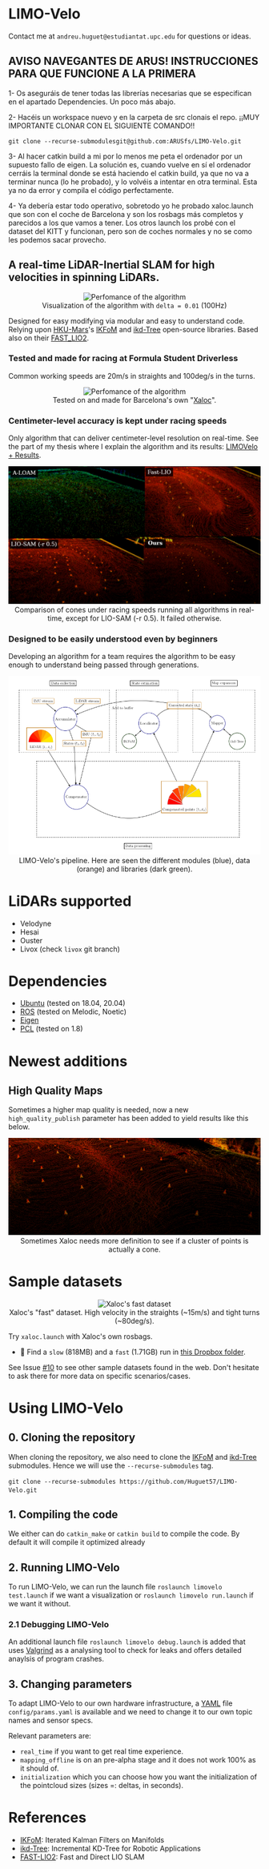 # LIMO-Velo
Contact me at ``andreu.huguet@estudiantat.upc.edu`` for questions or ideas.

## AVISO NAVEGANTES DE ARUS! INSTRUCCIONES PARA QUE FUNCIONE A LA PRIMERA
1- Os aseguráis de tener todas las librerías necesarias que se especifican en el apartado Dependencies. Un poco más abajo. 

2- Hacéis un workspace nuevo y en la carpeta de src clonais el repo. 
¡¡MUY IMPORTANTE CLONAR CON EL SIGUIENTE COMANDO!!

	git clone --recurse-submodulesgit@github.com:ARUSfs/LIMO-Velo.git

3- Al hacer catkin build a mi por lo menos me peta el ordenador por un supuesto fallo de eigen. La solución es, cuando vuelve en sí el ordenador cerráis la terminal donde se está haciendo el catkin build, ya que no va a terminar nunca (lo he probado), y lo volvéis a intentar en otra terminal. Esta ya no da error y compila el código perfectamente. 

4- Ya debería estar todo operativo, sobretodo yo he probado xaloc.launch que son con el coche de Barcelona y son los rosbags más completos y parecidos a los que vamos a tener. Los otros launch los probé con el dataset del KITT y funcionan, pero son de coches normales y no se como les podemos sacar provecho.


## A real-time LiDAR-Inertial SLAM for high velocities in spinning LiDARs.

<p align="center">
  <img src="./config/docs/img/Localization.gif" alt="Perfomance of the algorithm" /><br />
  Visualization of the algorithm with <code>delta = 0.01</code> (100Hz)
</p>

Designed for easy modifying via modular and easy to understand code. Relying upon [HKU-Mars](https://github.com/hku-mars)'s [IKFoM](https://github.com/hku-mars/IKFoM) and [ikd-Tree](https://github.com/hku-mars/ikd-Tree) open-source libraries. Based also on their [FAST_LIO2](https://github.com/hku-mars/FAST_LIO).

### Tested and made for racing at Formula Student Driverless
Common working speeds are 20m/s in straights and 100deg/s in the turns.

<p align="center">
  <img src="./config/docs/img/xaloc.gif" alt="Perfomance of the algorithm" /><br />
  Tested on and made for Barcelona's own "<a href="https://www.youtube.com/watch?v=ly_ax8w-T7E&feature=emb_logo">Xaloc</a>".
</p>

### Centimeter-level accuracy is kept under racing speeds
Only algorithm that can deliver centimeter-level resolution on real-time. See the part of my thesis where I explain the algorithm and its results: [LIMOVelo + Results](https://github.com/Huguet57/LIMO-Velo/blob/main/config/docs/Thesis%20-%20LIMOVelo%20%2B%20Results.pdf).

<p align="center">
  <img src="./config/docs/img/cones-comparison.png" alt="Map comparison - Cones" /><br />
  Comparison of cones under racing speeds running all algorithms in real-time, except for LIO-SAM (-r 0.5). It failed otherwise.
</p>

### Designed to be easily understood even by beginners
Developing an algorithm for a team requires the algorithm to be easy enough to understand being passed through generations.

<p align="center">
  <img src="./config/docs/img/pipeline.png" alt="Map comparison - Cones" /><br />
  LIMO-Velo's pipeline. Here are seen the different modules (blue), data (orange) and libraries (dark green).
</p>

# LiDARs supported
- Velodyne
- Hesai
- Ouster
- Livox (check ``livox`` git branch)

# Dependencies
- [Ubuntu](https://ubuntu.com) (tested on 18.04, 20.04)
- [ROS](http://wiki.ros.org/ROS/Installation) (tested on Melodic, Noetic)
- [Eigen](http://eigen.tuxfamily.org/index.php?title=Main_Page)
- [PCL](http://www.pointclouds.org/downloads/linux.html) (tested on 1.8)

# Newest additions
## High Quality Maps
Sometimes a higher map quality is needed, now a new ``high_quality_publish`` parameter has been added to yield results like this below.

<p align="center">
  <img src="./config/docs/img/high-quality-cones.png" alt="High quality cones" /><br />
  Sometimes Xaloc needs more definition to see if a cluster of points is actually a cone.
</p>

# Sample datasets
<p align="center">
  <img src="./config/docs/img/rosbag-xaloc.gif" alt="Xaloc's fast dataset" /><br />
  Xaloc's "fast" dataset. High velocity in the straights (~15m/s) and tight turns (~80deg/s).
</p>

Try ``xaloc.launch`` with Xaloc's own rosbags.
- :checkered_flag: Find a ``slow`` (818MB) and a ``fast`` (1.71GB) run in [this Dropbox folder](https://www.dropbox.com/sh/4116xoc7srps6a5/AAC3q1h50swG7fRMI3USNn2la?dl=0).

See Issue [#10](https://github.com/Huguet57/LIMO-Velo/issues/10) to see other sample datasets found in the web.
Don't hesitate to ask there for more data on specific scenarios/cases.

# Using LIMO-Velo

## 0. Cloning the repository
When cloning the repository, we also need to clone the [IKFoM](https://github.com/hku-mars/IKFoM) and [ikd-Tree](https://github.com/hku-mars/ikd-Tree) submodules. Hence we will use the ``--recurse-submodules`` tag.

``git clone --recurse-submodules https://github.com/Huguet57/LIMO-Velo.git``

## 1. Compiling the code
We either can do ``catkin_make`` or ``catkin build`` to compile the code. By default it will compile it optimized already

## 2. Running LIMO-Velo
To run LIMO-Velo, we can run the launch file ``roslaunch limovelo test.launch`` if we want a visualization or ``roslaunch limovelo run.launch`` if we want it without.

### 2.1 Debugging LIMO-Velo
An additional launch file ``roslaunch limovelo debug.launch`` is added that uses [Valgrind](https://valgrind.org/) as a analysing tool to check for leaks and offers detailed anaylsis of program crashes.

## 3. Changing parameters
To adapt LIMO-Velo to our own hardware infrastructure, a [YAML](https://yaml.org/) file ``config/params.yaml`` is available and we need to change it to our own topic names and sensor specs.

Relevant parameters are:
- ``real_time`` if you want to get real time experience.
- ``mapping_offline`` is on an pre-alpha stage and it does not work 100% as it should of.
- ``initialization`` which you can choose how you want the initialization of the pointcloud sizes (sizes =: deltas, in seconds).

# References
- [IKFoM](https://github.com/hku-mars/IKFoM): Iterated Kalman Filters on Manifolds
- [ikd-Tree](https://github.com/hku-mars/ikd-Tree): Incremental KD-Tree for Robotic Applications
- [FAST-LIO2](https://github.com/hku-mars/FAST_LIO): Fast and Direct LIO SLAM


